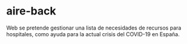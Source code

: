 # aire-back
Web se pretende gestionar una lista de necesidades de recursos para hospitales, como ayuda para la actual crisis del COVID-19 en España.
